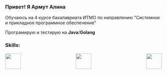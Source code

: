 ### Привет! Я Армут Алина 

Обучаюсь на 4 курсе бакалавриата ИТМО по направлению "Системноe и прикладное программное обеспечение" 

 Програмирую и тестирую на **Java**/**Golang**
### Skills:
<div style="display: flex; justify-content: space-between;">
  <img src="https://github.com/user-attachments/assets/8f64b497-870b-4352-bf84-1adbbda6ff3d" width="50"/>
  <img src="https://github.com/user-attachments/assets/07610076-f811-4d16-8e51-e6bb0f17f7ca" width="50"/>
  <img src="https://github.com/user-attachments/assets/1fb5175a-c2bf-465d-95aa-007d69a6015c" width="50"/>
</div>



